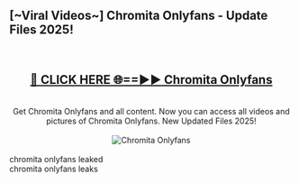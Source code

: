 <h2>[~Viral Videos~] Chromita Onlyfans - Update Files 2025!</h2>
<br>
<div align="center">
<h2><a href="https://betterlinks.top/A2PfLJ" rel="nofollow">🔴 CLICK HERE 🌐==►► Chromita Onlyfans</a></h2>
<br>
Get Chromita Onlyfans and all content. Now you can access all videos and pictures of Chromita Onlyfans. New Updated Files 2025!
<br>
<br>
<a href="https://betterlinks.top/A2PfLJ" rel="nofollow" data-target="animated-image.originalLink"><img src="https://i.ibb.co.com/WyWwxjT/player-gif2.gif" alt="Chromita Onlyfans" style="max-width: 100%; display: inline-block;" data-target="animated-image.originalImage"></a>
</div>
<br>
chromita onlyfans leaked<br>
chromita onlyfans leaks